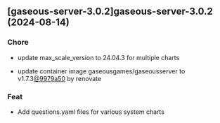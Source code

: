 

## [gaseous-server-3.0.2]gaseous-server-3.0.2 (2024-08-14)

### Chore



- update max_scale_version to 24.04.3 for multiple charts

- update container image gaseousgames/gaseousserver to v1.7.3[@9979a50](https://github.com/9979a50) by renovate

### Feat



- Add questions.yaml files for various system charts